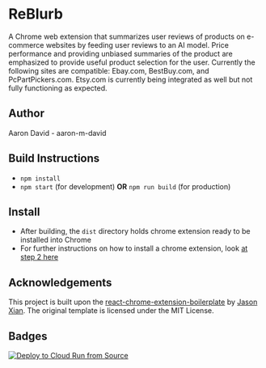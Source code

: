 # ReBlurb

A Chrome web extension that summarizes user reviews of products on e-commerce websites by feeding user reviews to an AI model. Price performance and providing unbiased summaries of the product are emphasized to provide useful product selection for the user. Currently the following sites are compatible: Ebay.com, BestBuy.com, and PcPartPickers.com. Etsy.com is currently being integrated as well but not fully functioning as expected.

## Author

Aaron David - aaron-m-david

## Build Instructions

- `npm install`
- `npm start` (for development) **OR** `npm run build` (for production)

## Install

- After building, the `dist` directory holds chrome extension ready to be installed into Chrome
- For further instructions on how to install a chrome extension, look [at step 2 here](https://support.google.com/chrome/a/answer/2714278?hl=en)

## Acknowledgements

This project is built upon the [react-chrome-extension-boilerplate](https://github.com/JasonXian/react-chrome-extension-boilerplate) by [Jason Xian](https://github.com/JasonXian). The original template is licensed under the MIT License.

## Badges

[![Deploy to Cloud Run from Source](https://github.com/aaron-m-david/ReBlurb/actions/workflows/main.yml/badge.svg)](https://github.com/aaron-m-david/ReBlurb/actions/workflows/main.yml)
